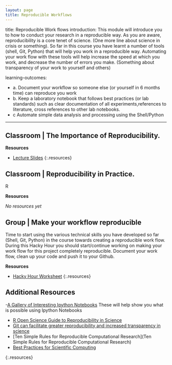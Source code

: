 ```yaml
---
layout: page
title: Reproducible Workflows
---
```


title: Reproducible Work flows
introduction: This module will introduce you to how to conduct your research in a reproducible way. As you are aware, reproducibility is a core tenet of science. (One more line about science in crisis or something). So far in this course you have learnt a number of tools (shell, Git, Python) that will help you work in a reproducible way. Automating your work flow with these tools will help increase the speed at which you work, and decrease the number of errors you make. (Something about transparency of your work to yourself and others)

learning-outcomes:

- a. Document your workflow so someone else (or yourself in 6 months time) can reproduce you work
- b. Keep a laboratory notebook that follows best practices (or lab standards) such as clear documentation of all experiments,references to literature, cross references to other lab notebooks. 
- c Automate simple data analysis and processing using the Shell/Python

---



## Classroom | The Importance of Reproducibility. 


**Resources**

- [Lecture Slides](http://linkhere.com)
{:.resources}



## Classroom | Reproducibility in Practice. 

R

**Resources**

_No resources yet_


## Group | Make your workflow reproducible

Time to start using the various technical skills you have developed so far (Shell, Git, Python) in the course towards creating a reproducible work flow. During this Hacky Hour you should start/continue working on making your work flow for this project completely reproducible. Document your work flow, clean up your code and push it to your Github. 

**Resources**

- [Hacky Hour Worksheet](hacky-hour-worksheet.html)
{:.resources}


## Additional Resources
-[A Gallery of Interesting Ipython Notebooks](https://github.com/ipython/ipython/wiki/A-gallery-of-interesting-IPython-Notebooks#mathematics-physics-chemistry-biology)
These will help show you what is possible using Ipython Notebooks
- [R Open Science Guide to Reproducibility in Science ](http://ropensci.github.io/reproducibility-guide/)
- [Git can facilitate greater reproducibility and increased transparency in science](http://scfbm.biomedcentral.com/articles/10.1186/1751-0473-8-7) 
- [Ten Simple Rules for Reproducible Computational Research](Ten Simple Rules for Reproducible Computational Research)
- [Best Practices for Scientific Computing](http://journals.plos.org/plosbiology/article?id=10.1371/journal.pbio.1001745)

{:.resources}
